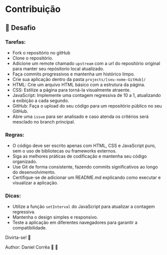 # Contribuição

## 🧠 Desafio

### Tarefas:
- Fork o repositório no gitHub
- Clone o repositório.
- Adicione um remote chamado `upstream` com a url do repositório original para manter seu repósitorio local atualizado.
- Faça commits progressivos e mantenha um histórico limpo.
- Crie sua aplicação dentro da pasta `projects/[seu-nome-GitHub]/`
-  HTML: Crie um arquivo HTML básico com a estrutura da página.
-  CSS: Estilize a página para torná-la visualmente atraente.
-  JavaScript: Implemente uma contagem regressiva de 10 a 1, atualizando a exibição a cada segundo.
-  GitHub: Faça o upload do seu código para um repositório público no seu GitHub.
- Abre uma `issue` para ser analisado e caso atenda os critérios será mesclado no branch principal.

### Regras:

- O código deve ser escrito apenas com HTML, CSS e JavaScript puro, sem o uso de bibliotecas ou frameworks externos.
- Siga as melhores práticas de codificação e mantenha seu código organizado.
- Use Git de forma consistente, fazendo commits significativos ao longo do desenvolvimento.
- Certifique-se de adicionar um README.md explicando como executar e visualizar a aplicação.

### Dicas:

- Utilize a função `setInterval` do JavaScript para atualizar a contagem regressiva.
- Mantenha o design simples e responsivo.
- Teste a aplicação em diferentes navegadores para garantir a compatibilidade.

Divirta-se! 🥳

Author: Daniel Corrêa 🚀 💜

